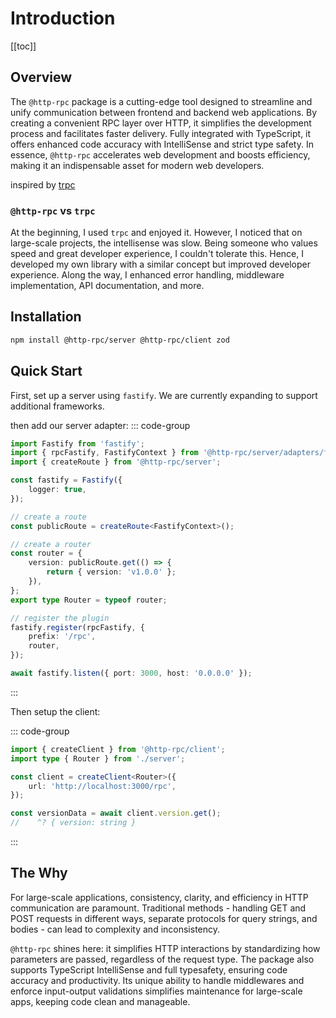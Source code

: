 # Introduction

[[toc]]

## Overview

The `@http-rpc` package is a cutting-edge tool designed to streamline and unify communication between frontend and backend web applications. By creating a convenient RPC layer over HTTP, it simplifies the development process and facilitates faster delivery. Fully integrated with TypeScript, it offers enhanced code accuracy with IntelliSense and strict type safety. In essence, `@http-rpc` accelerates web development and boosts efficiency, making it an indispensable asset for modern web developers.

inspired by [trpc](https://github.com/trpc/trpc)

### `@http-rpc` vs `trpc`

At the beginning, I used `trpc` and enjoyed it. However, I noticed that on large-scale projects, the intellisense was slow. Being someone who values speed and great developer experience, I couldn't tolerate this. Hence, I developed my own library with a similar concept but improved developer experience. Along the way, I enhanced error handling, middleware implementation, API documentation, and more.

## Installation

```sh
npm install @http-rpc/server @http-rpc/client zod
```

## Quick Start

First, set up a server using `fastify`. We are currently expanding to support additional frameworks.

then add our server adapter:
::: code-group

```ts [server.ts]
import Fastify from 'fastify';
import { rpcFastify, FastifyContext } from '@http-rpc/server/adapters/fastify';
import { createRoute } from '@http-rpc/server';

const fastify = Fastify({
	logger: true,
});

// create a route
const publicRoute = createRoute<FastifyContext>();

// create a router
const router = {
	version: publicRoute.get(() => {
		return { version: 'v1.0.0' };
	}),
};
export type Router = typeof router;

// register the plugin
fastify.register(rpcFastify, {
	prefix: '/rpc',
	router,
});

await fastify.listen({ port: 3000, host: '0.0.0.0' });
```

:::

Then setup the client:

::: code-group

```ts [client.ts]
import { createClient } from '@http-rpc/client';
import type { Router } from './server';

const client = createClient<Router>({
	url: 'http://localhost:3000/rpc',
});

const versionData = await client.version.get();
//    ^? { version: string }
```

:::

## The Why

For large-scale applications, consistency, clarity, and efficiency in HTTP communication are paramount. Traditional methods - handling GET and POST requests in different ways, separate protocols for query strings, and bodies - can lead to complexity and inconsistency.

`@http-rpc` shines here: it simplifies HTTP interactions by standardizing how parameters are passed, regardless of the request type. The package also supports TypeScript IntelliSense and full typesafety, ensuring code accuracy and productivity. Its unique ability to handle middlewares and enforce input-output validations simplifies maintenance for large-scale apps, keeping code clean and manageable.
